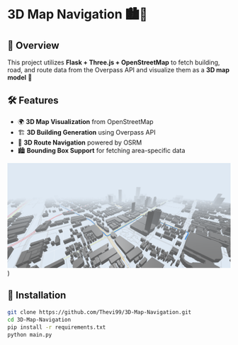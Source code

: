 # 3D Map Navigation 🏙🚀  

## 📌 Overview  
This project utilizes **Flask + Three.js + OpenStreetMap** to fetch building, road, and route data from the Overpass API and visualize them as a **3D map model** 🚀  

## 🛠 Features  
- 🌍 **3D Map Visualization** from OpenStreetMap  
- 🏗 **3D Building Generation** using Overpass API  
- 🚗 **3D Route Navigation** powered by OSRM  
- 🏙 **Bounding Box Support** for fetching area-specific data  


![3D Map Preview](https://raw.githubusercontent.com/Thevi99/Map-Model-3D/refs/heads/main/%E0%B8%AA%E0%B8%81%E0%B8%A3%E0%B8%B5%E0%B8%99%E0%B8%8A%E0%B9%87%E0%B8%AD%E0%B8%95%202025-01-30%20014308.png))



## 🔧 Installation  
```sh
git clone https://github.com/Thevi99/3D-Map-Navigation.git
cd 3D-Map-Navigation
pip install -r requirements.txt
python main.py
